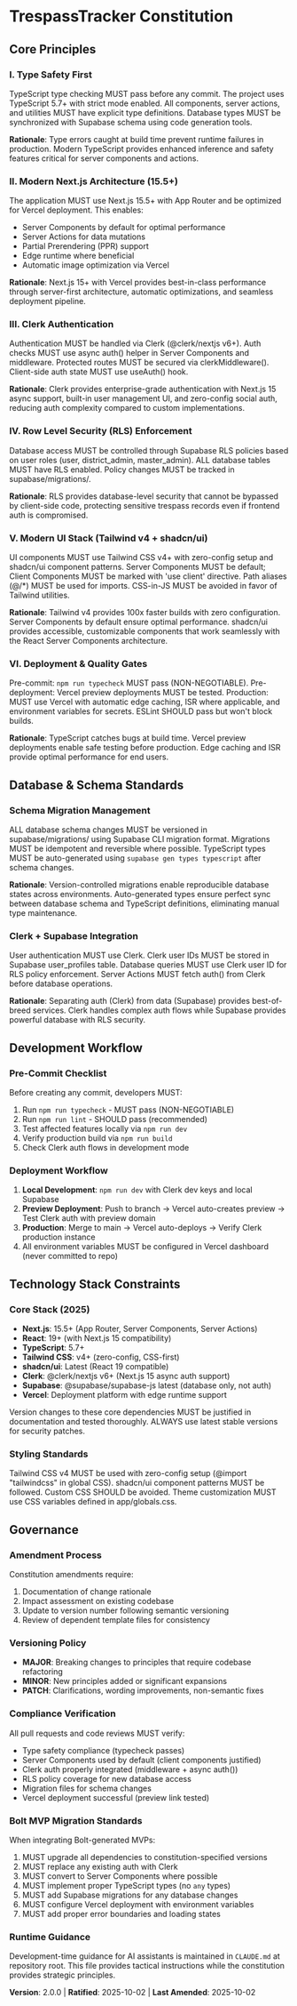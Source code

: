 <!--
SYNC IMPACT REPORT
==================
Version Change: 1.0.0 → 2.0.0 (MAJOR)
Last Amended: 2025-10-02
Modified Principles:
  - Principle I: Updated to TypeScript 5.7+ (from 5.2.2)
  - Principle II: Updated to Next.js 15.5+ with Vercel deployment (from 13.5 static export)
  - Principle III: BREAKING - Changed from Supabase Auth to Clerk authentication
  - Principle V: Updated to Tailwind CSS v4 and modern shadcn/ui
  - Principle VI: Enhanced with Vercel deployment checks

Added Sections:
  - Deployment Standards (Vercel-specific requirements)
  - Migration from Bolt MVP guidance

Removed Sections:
  - Static Export Constraints (replaced with Vercel deployment model)

Templates Status:
✅ spec-template.md - Reviewed, no updates needed (already references constitution checks)
✅ plan-template.md - REQUIRES UPDATE for Clerk auth patterns and Vercel deployment
✅ tasks-template.md - Reviewed, task ordering and TDD principles align
✅ agent-file-template.md - Reviewed, already generic (no updates needed)

Follow-up TODOs:
- Update plan-template.md Constitution Check section for v2.0.0
- Create Clerk migration guide
- Document Vercel deployment workflow
-->

# TrespassTracker Constitution

## Core Principles

### I. Type Safety First
TypeScript type checking MUST pass before any commit. The project uses TypeScript 5.7+ with strict mode enabled. All components, server actions, and utilities MUST have explicit type definitions. Database types MUST be synchronized with Supabase schema using code generation tools.

**Rationale**: Type errors caught at build time prevent runtime failures in production. Modern TypeScript provides enhanced inference and safety features critical for server components and actions.

### II. Modern Next.js Architecture (15.5+)
The application MUST use Next.js 15.5+ with App Router and be optimized for Vercel deployment. This enables:
- Server Components by default for optimal performance
- Server Actions for data mutations
- Partial Prerendering (PPR) support
- Edge runtime where beneficial
- Automatic image optimization via Vercel

**Rationale**: Next.js 15+ with Vercel provides best-in-class performance through server-first architecture, automatic optimizations, and seamless deployment pipeline.

### III. Clerk Authentication
Authentication MUST be handled via Clerk (@clerk/nextjs v6+). Auth checks MUST use async auth() helper in Server Components and middleware. Protected routes MUST be secured via clerkMiddleware(). Client-side auth state MUST use useAuth() hook.

**Rationale**: Clerk provides enterprise-grade authentication with Next.js 15 async support, built-in user management UI, and zero-config social auth, reducing auth complexity compared to custom implementations.

### IV. Row Level Security (RLS) Enforcement
Database access MUST be controlled through Supabase RLS policies based on user roles (user, district_admin, master_admin). ALL database tables MUST have RLS enabled. Policy changes MUST be tracked in supabase/migrations/.

**Rationale**: RLS provides database-level security that cannot be bypassed by client-side code, protecting sensitive trespass records even if frontend auth is compromised.

### V. Modern UI Stack (Tailwind v4 + shadcn/ui)
UI components MUST use Tailwind CSS v4+ with zero-config setup and shadcn/ui component patterns. Server Components MUST be default; Client Components MUST be marked with 'use client' directive. Path aliases (@/*) MUST be used for imports. CSS-in-JS MUST be avoided in favor of Tailwind utilities.

**Rationale**: Tailwind v4 provides 100x faster builds with zero configuration. Server Components by default ensure optimal performance. shadcn/ui provides accessible, customizable components that work seamlessly with the React Server Components architecture.

### VI. Deployment & Quality Gates
Pre-commit: `npm run typecheck` MUST pass (NON-NEGOTIABLE). Pre-deployment: Vercel preview deployments MUST be tested. Production: MUST use Vercel with automatic edge caching, ISR where applicable, and environment variables for secrets. ESLint SHOULD pass but won't block builds.

**Rationale**: TypeScript catches bugs at build time. Vercel preview deployments enable safe testing before production. Edge caching and ISR provide optimal performance for end users.

## Database & Schema Standards

### Schema Migration Management
ALL database schema changes MUST be versioned in supabase/migrations/ using Supabase CLI migration format. Migrations MUST be idempotent and reversible where possible. TypeScript types MUST be auto-generated using `supabase gen types typescript` after schema changes.

**Rationale**: Version-controlled migrations enable reproducible database states across environments. Auto-generated types ensure perfect sync between database schema and TypeScript definitions, eliminating manual type maintenance.

### Clerk + Supabase Integration
User authentication MUST use Clerk. Clerk user IDs MUST be stored in Supabase user_profiles table. Database queries MUST use Clerk user ID for RLS policy enforcement. Server Actions MUST fetch auth() from Clerk before database operations.

**Rationale**: Separating auth (Clerk) from data (Supabase) provides best-of-breed services. Clerk handles complex auth flows while Supabase provides powerful database with RLS security.

## Development Workflow

### Pre-Commit Checklist
Before creating any commit, developers MUST:
1. Run `npm run typecheck` - MUST pass (NON-NEGOTIABLE)
2. Run `npm run lint` - SHOULD pass (recommended)
3. Test affected features locally via `npm run dev`
4. Verify production build via `npm run build`
5. Check Clerk auth flows in development mode

### Deployment Workflow
1. **Local Development**: `npm run dev` with Clerk dev keys and local Supabase
2. **Preview Deployment**: Push to branch → Vercel auto-creates preview → Test Clerk auth with preview domain
3. **Production**: Merge to main → Vercel auto-deploys → Verify Clerk production instance
4. All environment variables MUST be configured in Vercel dashboard (never committed to repo)

## Technology Stack Constraints

### Core Stack (2025)
- **Next.js**: 15.5+ (App Router, Server Components, Server Actions)
- **React**: 19+ (with Next.js 15 compatibility)
- **TypeScript**: 5.7+
- **Tailwind CSS**: v4+ (zero-config, CSS-first)
- **shadcn/ui**: Latest (React 19 compatible)
- **Clerk**: @clerk/nextjs v6+ (Next.js 15 async auth support)
- **Supabase**: @supabase/supabase-js latest (database only, not auth)
- **Vercel**: Deployment platform with edge runtime support

Version changes to these core dependencies MUST be justified in documentation and tested thoroughly. ALWAYS use latest stable versions for security patches.

### Styling Standards
Tailwind CSS v4 MUST be used with zero-config setup (@import "tailwindcss" in global CSS). shadcn/ui component patterns MUST be followed. Custom CSS SHOULD be avoided. Theme customization MUST use CSS variables defined in app/globals.css.

## Governance

### Amendment Process
Constitution amendments require:
1. Documentation of change rationale
2. Impact assessment on existing codebase
3. Update to version number following semantic versioning
4. Review of dependent template files for consistency

### Versioning Policy
- **MAJOR**: Breaking changes to principles that require codebase refactoring
- **MINOR**: New principles added or significant expansions
- **PATCH**: Clarifications, wording improvements, non-semantic fixes

### Compliance Verification
All pull requests and code reviews MUST verify:
- Type safety compliance (typecheck passes)
- Server Components used by default (client components justified)
- Clerk auth properly integrated (middleware + async auth())
- RLS policy coverage for new database access
- Migration files for schema changes
- Vercel deployment successful (preview link tested)

### Bolt MVP Migration Standards
When integrating Bolt-generated MVPs:
1. MUST upgrade all dependencies to constitution-specified versions
2. MUST replace any existing auth with Clerk
3. MUST convert to Server Components where possible
4. MUST implement proper TypeScript types (no `any` types)
5. MUST add Supabase migrations for any database changes
6. MUST configure Vercel deployment with environment variables
7. MUST add proper error boundaries and loading states

### Runtime Guidance
Development-time guidance for AI assistants is maintained in `CLAUDE.md` at repository root. This file provides tactical instructions while the constitution provides strategic principles.

**Version**: 2.0.0 | **Ratified**: 2025-10-02 | **Last Amended**: 2025-10-02
